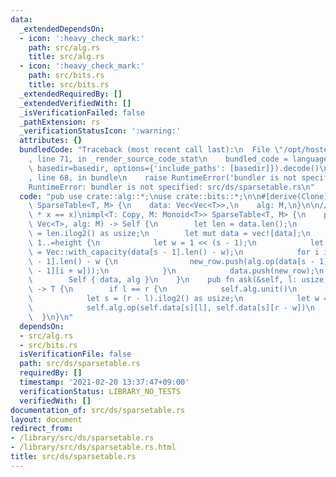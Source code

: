 ```yaml
---
data:
  _extendedDependsOn:
  - icon: ':heavy_check_mark:'
    path: src/alg.rs
    title: src/alg.rs
  - icon: ':heavy_check_mark:'
    path: src/bits.rs
    title: src/bits.rs
  _extendedRequiredBy: []
  _extendedVerifiedWith: []
  _isVerificationFailed: false
  _pathExtension: rs
  _verificationStatusIcon: ':warning:'
  attributes: {}
  bundledCode: "Traceback (most recent call last):\n  File \"/opt/hostedtoolcache/Python/3.9.1/x64/lib/python3.9/site-packages/onlinejudge_verify/documentation/build.py\"\
    , line 71, in _render_source_code_stat\n    bundled_code = language.bundle(stat.path,\
    \ basedir=basedir, options={'include_paths': [basedir]}).decode()\n  File \"/opt/hostedtoolcache/Python/3.9.1/x64/lib/python3.9/site-packages/onlinejudge_verify/languages/user_defined.py\"\
    , line 68, in bundle\n    raise RuntimeError('bundler is not specified: {}'.format(path.as_posix()))\n\
    RuntimeError: bundler is not specified: src/ds/sparsetable.rs\n"
  code: "pub use crate::alg::*;\nuse crate::bits::*;\n\n#[derive(Clone)]\npub struct\
    \ SparseTable<T, M> {\n    data: Vec<Vec<T>>,\n    alg: M,\n}\n\n/// M: Band (x\
    \ * x == x)\nimpl<T: Copy, M: Monoid<T>> SparseTable<T, M> {\n    pub fn new(data:\
    \ Vec<T>, alg: M) -> Self {\n        let len = data.len();\n        let height\
    \ = len.ilog2() as usize;\n        let mut data = vec![data];\n        for s in\
    \ 1..=height {\n            let w = 1 << (s - 1);\n            let mut new_row\
    \ = Vec::with_capacity(data[s - 1].len() - w);\n            for i in 0..data[s\
    \ - 1].len() - w {\n                new_row.push(alg.op(data[s - 1][i], data[s\
    \ - 1][i + w]));\n            }\n            data.push(new_row);\n        }\n\
    \        Self { data, alg }\n    }\n    pub fn ask(&self, l: usize, r: usize)\
    \ -> T {\n        if l == r {\n            self.alg.unit()\n        } else {\n\
    \            let s = (r - l).ilog2() as usize;\n            let w = 1 << s;\n\
    \            self.alg.op(self.data[s][l], self.data[s][r - w])\n        }\n  \
    \  }\n}\n"
  dependsOn:
  - src/alg.rs
  - src/bits.rs
  isVerificationFile: false
  path: src/ds/sparsetable.rs
  requiredBy: []
  timestamp: '2021-02-20 13:37:47+09:00'
  verificationStatus: LIBRARY_NO_TESTS
  verifiedWith: []
documentation_of: src/ds/sparsetable.rs
layout: document
redirect_from:
- /library/src/ds/sparsetable.rs
- /library/src/ds/sparsetable.rs.html
title: src/ds/sparsetable.rs
---
```

